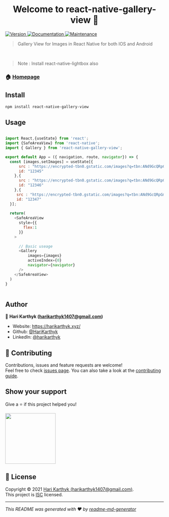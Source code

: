 <h1 align="center">Welcome to react-native-gallery-view 👋</h1>
<p>
  <a href="https://www.npmjs.com/package/react-native-gallery-view" target="_blank">
    <img alt="Version" src="https://img.shields.io/npm/v/react-native-gallery-view.svg">
  </a>
  <a href="https://github.com/Harikarthyk/react-native-gallery-view#readme" target="_blank">
    <img alt="Documentation" src="https://img.shields.io/badge/documentation-yes-brightgreen.svg" />
  </a>
  <a href="https://github.com/Harikarthyk/react-native-gallery-view/graphs/commit-activity" target="_blank">
    <img alt="Maintenance" src="https://img.shields.io/badge/Maintained%3F-yes-green.svg" />
  </a>
<!--   <a href="https://github.com/Harikarthyk/react-native-gallery-view/blob/master/LICENSE" target="_blank"> -->
<!--     <img alt="License: ISC" src="https://img.shields.io/github/license/HariKarthyk/react-native-gallery-view" /> -->
<!--   </a> -->
</p>

> Gallery View for Images in React Native for both IOS and Android 

<br>
 
> Note : Install react-native-lightbox also

### 🏠 [Homepage](https://github.com/Harikarthyk/react-native-gallery-view)

## Install

```sh
npm install react-native-gallery-view
```

## Usage

```javascript

import React,{useState} from 'react';
import {SafeAreaView} from 'react-native';
import { Gallery } from 'react-native-gallery-view';

export default App = ({ navigation, route, navigator}) => {
  const [images,setImages] = useState[{
      src : "https://encrypted-tbn0.gstatic.com/images?q=tbn:ANd9GcQRpGmKrfBFE90_MyomlXre9OJhLyjMvfGm5w&usqp=CAU",
      id: "12345" 
    },{
      src : "https://encrypted-tbn0.gstatic.com/images?q=tbn:ANd9GcQRpGmKrfBFE90_MyomlXre9OJhLyjMvfGm5w&usqp=CAU",
      id: "12346"
    },{
     src : "https://encrypted-tbn0.gstatic.com/images?q=tbn:ANd9GcQRpGmKrfBFE90_MyomlXre9OJhLyjMvfGm5w&usqp=CAU",
     id: "12347"
  }];
  
  return(
    <SafeAreaView
      style={{
        flex:1
      }}
    >
       
      // Basic useage
      <Gallery
          images={images}
          activeIndex={0}
          navigator={navigator}
      />
    </SafeAreaView>
  )
}
  
```
## Author

👤 **Hari Karthyk (harikarthyk1407@gmail.com)**

* Website: https://harikarthyk.xyz/
* Github: [@HariKarthyk](https://github.com/HariKarthyk)
* LinkedIn: [@harikarthyk](https://linkedin.com/in/harikarthyk)

## 🤝 Contributing

Contributions, issues and feature requests are welcome!<br />Feel free to check [issues page](https://github.com/Harikarthyk/react-native-gallery-view/issues). You can also take a look at the [contributing guide](https://github.com/Harikarthyk/react-native-gallery-view/blob/master/CONTRIBUTING.md).

## Show your support

Give a ⭐️ if this project helped you!

<a href="https://www.patreon.com/harikarthyk">
  <img src="https://c5.patreon.com/external/logo/become_a_patron_button@2x.png" width="160">
</a>

## 📝 License

Copyright © 2021 [Hari Karthyk (harikarthyk1407@gmail.com)](https://github.com/HariKarthyk).<br />
This project is [ISC](https://github.com/Harikarthyk/react-native-gallery-view/blob/master/LICENSE) licensed.

***
_This README was generated with ❤️ by [readme-md-generator](https://github.com/kefranabg/readme-md-generator)_
